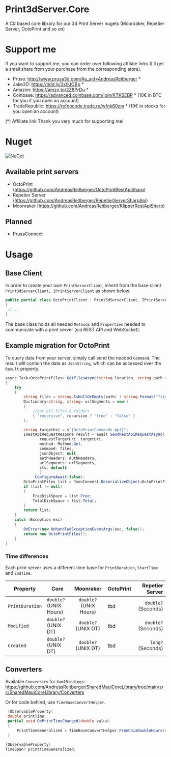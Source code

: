 # Print3dServer.Core
A C# based core library for our 3d Print Server nugets (Moonraker, Repetier Server, OctoPrint and so on)

# Support me
If you want to support me, you can order over following affilate links (I'll get a small share from your purchase from the corresponding store).

- Prusa: http://www.prusa3d.com/#a_aid=AndreasReitberger *
- Jake3D: https://tidd.ly/3x9JOBp * 
- Amazon: https://amzn.to/2Z8PrDu *
- Coinbase: https://advanced.coinbase.com/join/KTKSEBP * (10€ in BTC for you if you open an account)
- TradeRepublic: https://refnocode.trade.re/wfnk80zm * (10€ in stocks for you open an account)

(*) Affiliate link
Thank you very much for supporting me!

# Nuget
[![NuGet](https://img.shields.io/nuget/v/Print3dServer.Core.svg?style=flat-square&label=nuget)](https://www.nuget.org/packages/Print3dServer.Core/)

## Available print servers
- OctoPrint (https://github.com/AndreasReitberger/OctoPrintRestApiSharp)
- Repetier Server (https://github.com/AndreasReitberger/RepetierServerSharpApi)
- Moonraker (https://github.com/AndreasReitberger/KlipperRestApiSharp)

## Planned
- PrusaConnect

# Usage

## Base Client
In order to create your own `PrintServerClient`, inherit from the base client `Print3dServerClient, IPrintServerClient` as shown below.

```cs
public partial class OctoPrintClient : Print3dServerClient, IPrintServerClient
{
 //...
}
```

The base class holds all needed `Methods` and `Properties` needed to communicate with a print server (via REST API and WebSocket).

## Example migration for OctoPrint
To query data from your server, simply call send the needed `Command`. The result will contain the data as `JsonString`, 
which can be accessed over the `Result` property.

```cs
async Task<OctoPrintFiles> GetFilesAsync(string location, string path = "", bool recursive = true)
{
    try
    {
        string files = string.IsNullOrEmpty(path) ? string.Format("files/{0}", location) : string.Format("files/{0}/{1}", location, path);
        Dictionary<string, string> urlSegments = new()
        {
            //get all files & folders 
            { "recursive", recursive ? "true" : "false" }
        };

        string targetUri = $"{OctoPrintCommands.Api}";
        IRestApiRequestRespone result = await SendRestApiRequestAsync(
               requestTargetUri: targetUri,
               method: Method.Get,
               command: files,
               jsonObject: null,
               authHeaders: AuthHeaders,
               urlSegments: urlSegments,
               cts: default
               )
            .ConfigureAwait(false);
        OctoPrintFiles list = JsonConvert.DeserializeObject<OctoPrintFiles>(result.Result);
        if (list != null)
        {
            FreeDiskSpace = list.Free;
            TotalDiskSpace = list.Total;
        }
        return list;
    }
    catch (Exception exc)
    {
        OnError(new UnhandledExceptionEventArgs(exc, false));
        return new OctoPrintFiles();
    }
}
```

### Time differences
Each print server uses a different time base for `PrintDuration`, `StartTime` and `EndTime`.

| Property              | Core                     | Moonraker              | OctoPrint | Repetier Server      |
|-----------------------| -------------------------|:----------------------:| ----------|---------------------:|
| `PrintDuration`       | `double?` (UNIX Hours)   | `double?` (UNIX Hours) | tbd       | `double?` (Seconds)  |
| `Modified`            | `double?` (UNIX DT)      | `double?` (UNIX DT)    | tbd       | `double?` (Seconds)  |
| `Created`             | `double?` (UNIX DT)      | `double?` (UNIX DT)    | tbd       | `long?` (Seconds)  |

## Converters
Available `Converters` for `XamlBindings`:
https://github.com/AndreasReitberger/SharedMauiCoreLibrary/tree/main/src/SharedMauiCoreLibrary/Converters

Or for code behind, use `TimeBaseConvertHelper`.

```cs
 [ObservableProperty]
 double printTime;
 partial void OnPrintTimeChanged(double value)
 {
     PrintTimeGeneralized = TimeBaseConvertHelper.FromUnixDoubleHours(value);          
 }

[ObservableProperty]
TimeSpan? printTimeGeneralized;
```
